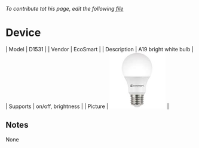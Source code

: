 
*To contribute tot his page, edit the following
[file](https://github.com/Koenkk/zigbee2mqtt.io/blob/master/docgen/device_page_notes.js)*

# Device

| Model | D1531  |
| Vendor  | EcoSmart  |
| Description | A19 bright white bulb |
| Supports | on/off, brightness |
| Picture | ![../images/devices/D1531.jpg](../images/devices/D1531.jpg) |

## Notes

None
